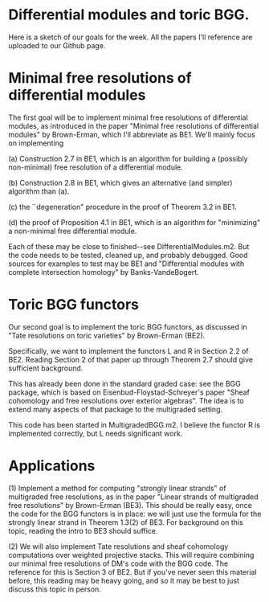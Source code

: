 # Differential modules and toric BGG.

Here is a sketch of our goals for the week. All the papers I'll reference are uploaded to our Github page.

# Minimal free resolutions of differential modules

The first goal will be to implement minimal free resolutions of differential modules, as introduced in the paper "Minimal free resolutions of differential modules" by Brown-Erman, which I'll abbreviate as BE1. We'll mainly focus on implementing

(a) Construction 2.7 in BE1, which is an algorithm for building a (possibly non-minimal) free resolution of a differential module.

(b) Construction 2.8 in BE1, which gives an alternative (and simpler) algorithm than (a).

(c) the ``degeneration" procedure in the proof of Theorem 3.2 in BE1.

(d) the proof of Proposition 4.1 in BE1, which is an algorithm for "minimizing" a non-minimal free differential module.

Each of these may be close to finished--see DifferentialModules.m2. But the code needs to be tested, cleaned up, and probably debugged. Good sources for examples to test may be BE1 and "Differential modules with complete intersection homology" by Banks-VandeBogert.

# Toric BGG functors

Our second goal is to implement the toric BGG functors, as discussed in "Tate resolutions on toric varieties" by Brown-Erman (BE2). 

Specifically, we want to implement the functors L and R in Section 2.2 of BE2. Reading Section 2 of that paper up through Theorem 2.7 should give sufficient background. 

This has already been done in the standard graded case: see the BGG package, which is based on Eisenbud-Floystad-Schreyer's paper "Sheaf cohomology and free resolutions over exterior algebras". The idea is to extend many aspects of that package to the multigraded setting.

This code has been started in MultigradedBGG.m2. I believe the functor R is implemented correctly, but L needs significant work.

# Applications 

(1) Implement a method for computing "strongly linear strands" of multigraded free resolutions, as in the paper "Linear strands of multigraded free resolutions" by Brown-Erman (BE3). This should be really easy, once the code for the BGG functors is in place: we will just use the formula for the strongly linear strand in Theorem 1.3(2) of BE3. For background on this topic, reading the intro to BE3 should suffice.

(2) We will also implement Tate resolutions and sheaf cohomology computations over weighted projective stacks. This will require combining our minimal free resolutions of DM's code with the BGG code. The reference for this is Section 3 of BE2. But if you've never seen this material before, this reading may be heavy going, and so it may be best to just discuss this topic in person.
